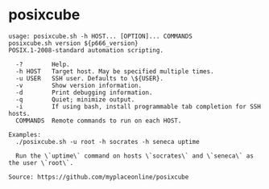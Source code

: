 # posixcube

    usage: posixcube.sh -h HOST... [OPTION]... COMMANDS
    posixcube.sh version ${p666_version}
    POSIX.1-2008-standard automation scripting.

      -?        Help.
      -h HOST   Target host. May be specified multiple times.
      -u USER   SSH user. Defaults to \${USER}.
      -v        Show version information.
      -d        Print debugging information.
      -q        Quiet; minimize output.
      -i        If using bash, install programmable tab completion for SSH hosts.
      COMMANDS  Remote commands to run on each HOST.

    Examples:
      ./posixcube.sh -u root -h socrates -h seneca uptime
      
      Run the \`uptime\` command on hosts \`socrates\` and \`seneca\` as the user \`root\`.

    Source: https://github.com/myplaceonline/posixcube
